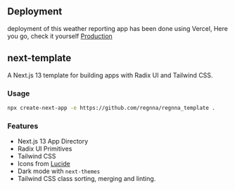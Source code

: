 ## Deployment

deployment of this weather reporting app has been done using Vercel, Here you go, check it yourself [Production](https://next-weather-app-regnna.vercel.app/)

## next-template

A Next.js 13 template for building apps with Radix UI and Tailwind CSS.

### Usage

```bash
npx create-next-app -e https://github.com/regnna/regnna_template .
```

### Features

- Next.js 13 App Directory
- Radix UI Primitives
- Tailwind CSS
- Icons from [Lucide](https://lucide.dev)
- Dark mode with `next-themes`
- Tailwind CSS class sorting, merging and linting.


